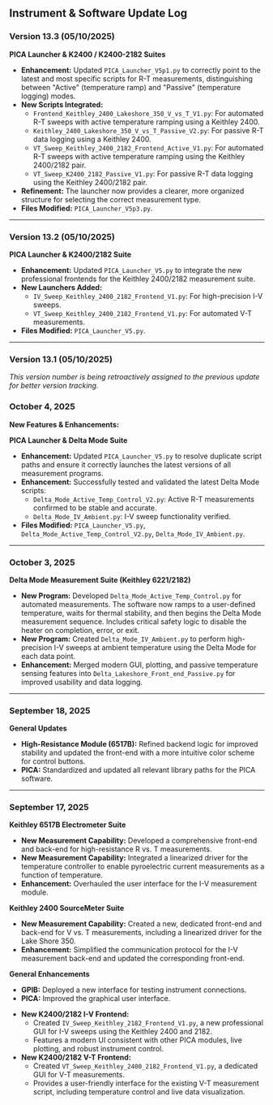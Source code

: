 ## Instrument & Software Update Log
### Version 13.3 (05/10/2025)

**PICA Launcher & K2400 / K2400-2182 Suites**

-   **Enhancement:** Updated `PICA_Launcher_V5p1.py` to correctly point to the latest and most specific scripts for R-T measurements, distinguishing between "Active" (temperature ramp) and "Passive" (temperature logging) modes.
-   **New Scripts Integrated:**
    -   `Frontend_Keithley_2400_Lakeshore_350_V_vs_T_V1.py`: For automated R-T sweeps with active temperature ramping using a Keithley 2400.
    -   `Keithley_2400_Lakeshore_350_V_vs_T_Passive_V2.py`: For passive R-T data logging using a Keithley 2400.
    -   `VT_Sweep_Keithley_2400_2182_Frontend_Active_V1.py`: For automated R-T sweeps with active temperature ramping using the Keithley 2400/2182 pair.
    -   `VT_Sweep_K2400_2182_Passive_V1.py`: For passive R-T data logging using the Keithley 2400/2182 pair.
-   **Refinement:** The launcher now provides a clearer, more organized structure for selecting the correct measurement type.
-   **Files Modified:** `PICA_Launcher_V5p3.py`.

---

### Version 13.2 (05/10/2025)

**PICA Launcher & K2400/2182 Suite**

-   **Enhancement:** Updated `PICA_Launcher_V5.py` to integrate the new professional frontends for the Keithley 2400/2182 measurement suite.
-   **New Launchers Added:**
    -   `IV_Sweep_Keithley_2400_2182_Frontend_V1.py`: For high-precision I-V sweeps.
    -   `VT_Sweep_Keithley_2400_2182_Frontend_V1.py`: For automated V-T measurements.
-   **Files Modified:** `PICA_Launcher_V5.py`.

---

### Version 13.1 (05/10/2025)

*This version number is being retroactively assigned to the previous update for better version tracking.*

### October 4, 2025
**New Features & Enhancements:**

**PICA Launcher & Delta Mode Suite**

-   **Enhancement:** Updated `PICA_Launcher_V5.py` to resolve duplicate script paths and ensure it correctly launches the latest versions of all measurement programs.
-   **Enhancement:** Successfully tested and validated the latest Delta Mode scripts:
    -   `Delta_Mode_Active_Temp_Control_V2.py`: Active R-T measurements confirmed to be stable and accurate.
    -   `Delta_Mode_IV_Ambient.py`: I-V sweep functionality verified.
-   **Files Modified:** `PICA_Launcher_V5.py`, `Delta_Mode_Active_Temp_Control_V2.py`, `Delta_Mode_IV_Ambient.py`.

---

### October 3, 2025

**Delta Mode Measurement Suite (Keithley 6221/2182)**

-   **New Program:** Developed `Delta_Mode_Active_Temp_Control.py` for automated measurements. The software now ramps to a user-defined temperature, waits for thermal stability, and then begins the Delta Mode measurement sequence. Includes critical safety logic to disable the heater on completion, error, or exit.
-   **New Program:** Created `Delta_Mode_IV_Ambient.py` to perform high-precision I-V sweeps at ambient temperature using the Delta Mode for each data point.
-   **Enhancement:** Merged modern GUI, plotting, and passive temperature sensing features into `Delta_Lakeshore_Front_end_Passive.py` for improved usability and data logging.

---

### September 18, 2025

**General Updates**

-   **High-Resistance Module (6517B):** Refined backend logic for improved stability and updated the front-end with a more intuitive color scheme for control buttons.
-   **PICA:** Standardized and updated all relevant library paths for the PICA software.

---

### September 17, 2025

**Keithley 6517B Electrometer Suite**

-   **New Measurement Capability:** Developed a comprehensive front-end and back-end for high-resistance R vs. T measurements.
-   **New Measurement Capability:** Integrated a linearized driver for the temperature controller to enable pyroelectric current measurements as a function of temperature.
-   **Enhancement:** Overhauled the user interface for the I-V measurement module.

**Keithley 2400 SourceMeter Suite**

-   **New Measurement Capability:** Created a new, dedicated front-end and back-end for V vs. T measurements, including a linearized driver for the Lake Shore 350.
-   **Enhancement:** Simplified the communication protocol for the I-V measurement back-end and updated the corresponding front-end.

**General Enhancements**

-   **GPIB:** Deployed a new interface for testing instrument connections.
-   **PICA:** Improved the graphical user interface.
*   **New K2400/2182 I-V Frontend:**
    *   Created `IV_Sweep_Keithley_2182_Frontend_V1.py`, a new professional GUI for I-V sweeps using the Keithley 2400 and 2182.
    *   Features a modern UI consistent with other PICA modules, live plotting, and robust instrument control.
*   **New K2400/2182 V-T Frontend:**
    *   Created `VT_Sweep_Keithley_2400_2182_Frontend_V1.py`, a dedicated GUI for V-T measurements.
    *   Provides a user-friendly interface for the existing V-T measurement script, including temperature control and live data visualization.